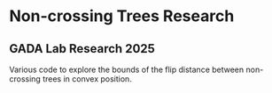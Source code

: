 # Non-crossing Trees Research

## GADA Lab Research 2025

Various code to explore the bounds of the flip distance between non-crossing trees in convex position.
